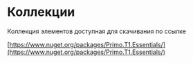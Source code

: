 # Коллекции

Коллекция элементов доступная для скачивания по ссылке

[https://www.nuget.org/packages/Primo.T1.Essentials/](https://www.nuget.org/packages/Primo.T1.Essentials/)
